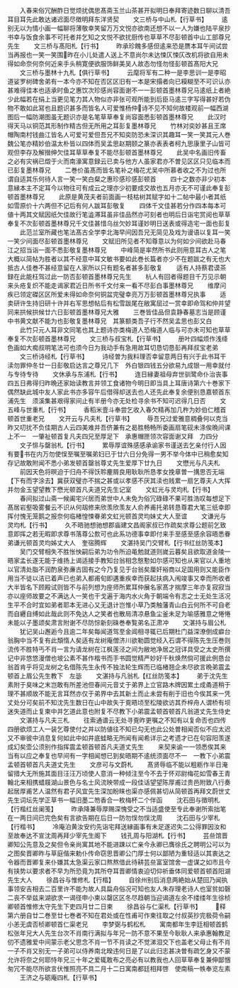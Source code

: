 <!-- { "loadSidebar": true } -->
　　入春来俗冗酬酢日觉烦扰偶思髙斋玉兰山茶甚开拟明日奉拜寄迹数日聊以清吾耳目耳先此敢达诸迟面尽徴明拜东洋贤契
　　文三桥与中山札【行草书】
　　逺别无以为情小画一幅聊将薄敬幸笑留万万文悦亦欲南还想不以一人为嫌也陆平泉抄书幸与饭食余事不可托者并乞知之文悦不欲扰厨传也草草不尽彭顿首中山工部尊兄先生
　　文三桥与髙阳札【行书】
　　昨承珍餽多感但逺来恐是赝本耳午间试尝当再报也一笑一笑围昨在小儿处遣人送上不意尚尔未达悚仄悚仄改机将欲自用未得如命奈何奈何近来手头稍寛便欲服饰鲜美吴人故态勿怪勿怪彭顿首髙阳大兄
　　文三桥与墨林十九札【俱行草书】
　　云麾将军有二种一是李思训一是李昭道娑罗树碑舍弟有一本今亦不知在否区区旧有一本是宋搨者向已糢糊至不可识认亦甚难得佳本也适承时鱼之惠饮次珍感尚容面谢不一一彭顿首墨林尊兄马逺纸上者絶少此幅若在绢上当更见笔力其人物似亦非张可观所能到后臣马逺三字写得甚好若伪物不敢如此冩也且题识甚多而皆名人可爱惟杨仲诗不见不知何故楼观前一幅西湖图后一幅防潮图虽无题识亦是名笔草草奉复尚容面悉彭顿首墨林尊兄
　　此汉时得天马以铜范其形制作精古但无所用之耳彭复墨林尊兄
　　竹林对奕妙甚且王席帽陶南村钱曲江皆名人可爱可爱但吾兄不知奕防恐未深识其趣耳一笑一笑其元人巻魏公笔亦精妙伯温太朴皆以四体而吴孟思赵期颐之篆亦表表者柯九思康里子山皆可观但李存及解搢绅欠佳耳草草奉复不能尽彭顿首墨林尊兄
　　此吴中名画旧传畜之必有灾祸已燬于火而南濠寓意録云已卖与他方人虽家君亦不曽见区区只见临本而已彭复墨林尊兄
　　二巻价虽髙而皆名笔补之梅花尤吴中所慕者收之不为过也所谓自适其乐何待人言一笑一笑白粲之惠珍感珍感彭顿首
　　四十之数亦非少初本意縁本主不定耳今以物往可有成云之理亦少初要成交故也五月亦无不可谨此奉复彭顿首墨林尊兄
　　此原是黄茂夫者前面画一枝枯树其赋字如十二帖中最小者其纸如雪原价十六两但不记后有何人跋耳彭敬复
　　四体千文佳甚若分作四本每本可値十两其文赋因纸欠佳故行笔澁滞耳虽非佳品然亦可刻者也明后日诣宅赏阅也草草奉复不次彭顿首墨林尊兄千文佳甚惜乌丝欠妙耳谨妙明日送表或得造宅一面也彭复
　　此范兰室所藏也笔法髙古全学李北海早间因吾兄无简见及戏为谩语以复耳一笑一笑少间面尽彭顿首墨林尊兄
　　文赋旧所见者不知尊意以为何如少间欲赴马春江之招当诣一面不悉彭敬复墨林尊兄
　　中峰简是率然所书此则用意耳古人之笔大概以简帖为胜者以其不经意中耳文敏书要如此巻长篇者亦少不在题跋之有无也大抵古人佳巻不甚经意留在人家所以只有题名者甚多彭敬复
　　适有人持蔡君谟茶録在此能枉驾过此一防否彭顿首墨林尊兄先生
　　杭人有回者得题目千万见示朝来头疮复炽不能走谒家君近日所书千文付来一看不尽彭白事墨林尊兄
　　维摩问疾已领定磔区区所爱未得如命奈何铜盆完璧幸亮万万彭顿首墨林尊兄执事
　　适卖研许生持旧研十许并右军思想帖后有松雪跋尾在敝寓屈过一赏幸即命驾和仲并望同来拱候拱候廿六日彭顿首墨林尊兄大雅
　　三巻皆佳品但袁静春墓志当是顾谨中书黄文献不能为也彭敬复墨林尊兄　其篆额类吾子行不然吴孟思也彭又白
　　此竹只元人耳非文同笔也其上题诗亦类梅道人恐梅道人临与可亦未可知也草草奉复不次彭顿首墨林尊兄
　　文三桥与叔宝札【行草书】
　　册叶四幅烦作浅绛色画如大痴叔明笔法可也须今日为我动手有急用故耳切恳切恳彭再拜叔宝老弟
　　文三桥诗经札【行草书】
　　诗经曽为我料理否幸留意两日有兴于此书耳干渎勿罪仲冬廿一日彭敬启达言之尊兄几下　外白银四钱五分欲易九成银一用幸就付与专待专待
　　文休承与东浦札【行书】
　　连日縁妻祖母弃世驯鹭命仆治丧事四五日弗得归昨晩还家始读教言并领工食诸物今明日即当具上耳唐诗第六十巻家下偶然缺此城中友人家此书亦多容午后借得却送去也人还先此奉复余便别恳嘉顿首东浦先生　须溪集甚艰得家间止有半册今亦无处检寻余书不知可迟得几日否
　　文五峰与世重札【行书】
　　香稻米壹斗奉尝乞收入春欠精再加几杵为妙伯仁稽首顿首世重老兄
　　文开云与凡夫札【行草书】
　　辱吾兄过爱雅意稠叠何以克当昨又叨扰不负佳期古人云四美难并吾侪兼有之曷胜畅畅所委画扇笔砚未涤俟晩间课上不一　一肇祉顿首复凡夫四兄至厚足下　承惠帽匣领次容面谢又拜　力四分
　　文子悱与罄翁札【行书】
　　累辱厚谊殊感感承谕家书谨送去乞亲付行人因有要书在内万勿使悮至嘱至嘱弟妇已于廿六日分免得一男不举今体中已稍愈矣知存记故敢附闻不悉小弟发顿首罄翁尊丈先生爱厚下廿九日
　　文懋光与凡夫札
　　前因天色将暝迫于归舟不得饫聆麈屑良用耿耿所恳孝女挽章曽一搆思否无端【下有而字涂去】冀获双璧亦不揣之甚或以孝感不厌其渎也贱累一扇乞尊夫人大挥并勿金玉望望教下懋光顿首凡夫道兄先生记室
　　文虹光与灵均札【行书】
　　春间拟过山斋一候阖宅兴居而弟世中人未免为俗冗碌碌不果可胜浩叹每想足下髙居岩壑吸雾餐云不识从何刼修来欣羡欣羡友人俞养甫托弟转恳尊君大笔三纸幸即挥付愧无笼鹅之报奈何临楮惶悚眷弟文虹光顿首灵均妹丈大人至谊
　　文谦光与灵均札【行书】
　　久不晤驰想驰想郡庙建文昌阁家叔已作疏矣求尊公题前乞致意即挥之若无暇即求尊书落尊公歀可也此系功德事幸即付来手至感至感余容晤悉眷弟谦光顿首灵均姊丈大人　奎宿腾辉
　　文湛持吴门交臂札【行书红丝防笺本】
　　吴门交臂相失不胜怅怏嗣后弟为功令所迫黾勉就道则嵗云暮矣且欲取道金陵一晤家孟长遂无能于维扬上谒适接手教知台翁相念慇懃如尔感可知也从来官以人重地以官清处脂不润酌泉弥亷古固有之今乃复见于台翁矣厘奸裕商以足国用则又能臣作用当不徒以洁已着声已也弟入都甫旬即遘重疾幸而获起扶病入闱竣事又幸而所收者大半皆名下顾殿试则皆不与前列想为座师所累耳仲展名家髙才揣摩三年亦复寂寂当亦以座师故要之不满达人一笑也干戈遍于海内水火角于朝端令有志之士无处生活况生平不合时宜如弟者耶本无进心又无退计岂惟小草乃类触藩青山白云何所不可自老而自纒自缚如此哉此则不免达人之笑者也散局清凉悬鱼尘釜未足为喻感雅意之惓惓未能以子墨颂矣肃言附谢不尽防悰新刻硃巻奉覧弟名正肃冲
　　文湛持与眉公札
　　犹记吴山邂逅今且逾二年矣每闻道驾至金阊相寻辄已后期杜门益深潦倒成癖台翁胸中当不复有此頽惰人矣适有龙树庵僧济川欲勒圆觉经入石谓不得陈先生压巻则流传不胜特丐不肖一言为请龙树在江枫莲泾之间为敝地净居之冠详具受之太史所撰记中非悠悠漫僧也坡公素不甚作楷书而手书圆觉精严妙好千秋焕然倘可援此例恳台翁首肯乎将见龙树之名借陈先生永传不独法轮生辉而已临楮翘企未尽欲言晩弟震孟顿首上眉公先生教下　左毖
　　文湛持与凡翁札【红丝防笺本】
　　弟于沈先生素附于臭味之末岂敢有所差池但春间元音丈于弟界上立官路木牌因累土成甬道稍于理不甚顺故不能无言耳然亦仅于弟界中去其新土而止未尝有削于旧也今俟其来一凭丈处分可矣前不知沈先生数日在山中故失于覔晤顷至松陵欲访其乔梓舟人谓桥有坝迷失道而止复柬中并乞道此意也附复不尽教下小弟震孟顿首顿首凡翁道丈先生侍史
　　文湛持与凡夫三札
　　往索通谱云无处寻覔昨更嘱之不知有以复命否也四传四册欲烦工人一装乞尊使付之并以防値往不知已勾无也此公处曽相闻否似不应太迟又不审彼中消息复何如此中如井底蛙略无所闻有闻希详示之考遗才已在句容阳羡遂成幻矣壶公须别作指挥震孟顿首顿首凡夫道丈先生
　　来契来谕一一领悉俟其来当有以应之奉复也早间有一字相闻想已到矣晤期不逺统须面尽不一　一教下小弟震孟顿首顿首凡夫道丈先生
　　文彦可与文蔚札
　　髙贤辱临不能以粗粝作半日淹留措大无所施其面目汪汪万顷使人意消一种倾注至今不去于怀邓尉梅花如雪春王青翰北来相携蜡屐湖山景色与名士风流映带成一段佳话望望陈厚甫过贵邑附致八行奏起居厚甫艺人温然有君子风宜先生深加盼睐也渠亦感佩甚切从简顿首再拜文蔚世丈先生词坛先学正草书一幅旧墨二笏香合一枚梅杯二个伴函
　　沈石田与徴明札【行楷红丝阑笺】
　　昨承降兼辱厚赐深愧受之不当适盛使至专此奉谢所索拙笔在一两日间已完色矣有言欲告期在后日一防勿悮勿悮沈周
　　沈石田与少宰札【行楷书】
　　冷庵泊黄汝安约先诣宅拜送縁画事有未足遂迟失二公得罪因汝和至故奉达不宣沈周再拜少宰先生阁下
　　钱孔周与阳湖札【行书】
　　芸亝馆晋卿知公先意及之矣但令亲尚寓其地不能进踈以亡亲今永卿已膺徐氏之聘明公可以为之图矣晋卿昨与草庭偕来勅仆传命窃思晋卿公门厚士何以鄙陋为重轻适以其衷达之令器而晋卿复来仆嫌其太急渠云家口熬熬借此待耕芸亝富室馆舍一虚谋之如市且今有挟势以要求者不早为所恐竟为其所夺耳晋卿情衷迫切仰祈垂体同爱顿首顿首阳湖先生大人
　　徐昌谷与惟修札【行楷】
　　自徐州别后消息两絶始从楚回乃闻执事领安吉相去二百里许不能为故人具扁舟俗况可知也友人朱存理老诗人也室贫如磬二丧不举兹来湖欲求一谒径申小柬以罄区区冬尽趋朝当迎谒道左余不缕缕年生徐桢卿顿首惟修太守先生下吏四月廿二日柬
　　徐昌谷与仁渠札【行草书】
　　释第六册自廿二巻至廿七巻者不知在君处或在性甫可作柬往取之付叔英抄完极荷令嗣小恙无虞否桢卿顿首仁渠老兄
　　李梦弼与鹤松札
　　寓南都年生李廷相顿首鹤松张年兄大人先生台次不肖南行满拟与年兄一防不意不果至今耿耿人来承惠翰教足仞不遗雅爱中间蒙示老父思念不肖一节不肖读之不觉涕泪交下也盖老父母止有不肖一子不肖又别无一子弟可以侍养南北暌违何日是了以此归志甚决曽有疏乞身又不蒙允许将奈之何耶恃年兄三十年之爱辄敢布之亮必有以教我也人回草草奉复兼伸鄙悃匆冗不能尽所欲言伏惟照亮不具二月十二日寓南都廷相拜啓　使南稿一帙奉览左素
　　王济之与砺庵四札【行草书】
